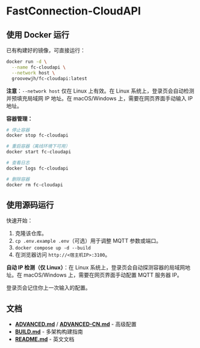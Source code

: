 # FastConnection-CloudAPI

## 使用 Docker 运行

已有构建好的镜像，可直接运行：

```bash
docker run -d \
  --name fc-cloudapi \
  --network host \
  groovewjh/fc-cloudapi:latest
```

**注意**：`--network host` 仅在 Linux 上有效。在 Linux 系统上，登录页会自动检测并预填充局域网 IP 地址。在 macOS/Windows 上，需要在网页界面手动输入 IP 地址。

**容器管理：**

```bash
# 停止容器
docker stop fc-cloudapi

# 重启容器（离线环境下可用）
docker start fc-cloudapi

# 查看日志
docker logs fc-cloudapi

# 删除容器
docker rm fc-cloudapi
```

## 使用源码运行

快速开始：

1. 克隆该仓库。
2. `cp .env.example .env`（可选）用于调整 MQTT 参数或端口。
3. `docker compose up -d --build`
4. 在浏览器访问 `http://<宿主机IP>:3100`。

**自动 IP 检测（仅 Linux）**：在 Linux 系统上，登录页会自动探测容器的局域网地址。在 macOS/Windows 上，需要在网页界面手动配置 MQTT 服务器 IP。

登录页会记住你上一次输入的配置。

## 文档

- **[ADVANCED.md](ADVANCED.md)** / **[ADVANCED-CN.md](ADVANCED-CN.md)** - 高级配置
- **[BUILD.md](BUILD.md)** - 多架构构建指南
- **[README.md](../README.md)** - 英文文档
